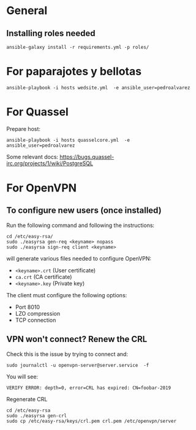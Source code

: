 General
=======

Installing roles needed
-----------------------

    ansible-galaxy install -r requirements.yml -p roles/

For paparajotes y bellotas
==========================

    ansible-playbook -i hosts wedsite.yml  -e ansible_user=pedroalvarez


For Quassel
===========

Prepare host:

    ansible-playbook -i hosts quasselcore.yml  -e ansible_user=pedroalvarez

Some relevant docs: <https://bugs.quassel-irc.org/projects/1/wiki/PostgreSQL>

For OpenVPN
===========

To configure new users (once installed)
---------------------------------------

Run the following command and following the instructions:

    cd /etc/easy-rsa/
    sudo ./easyrsa gen-req <keyname> nopass
    sudo ./easyrsa sign-req client <keyname>

will generate various files needed to configure OpenVPN:

- `<keyname>.crt` (User certificate)
- `ca.crt` (CA certificate)
- `<keyname>.key` (Private key)

The client must configure the following options:

- Port 8010
- LZO compression
- TCP connection

VPN won't connect? Renew the CRL
--------------------------------
Check this is the issue by trying to connect and:

    sudo journalctl -u openvpn-server@server.service  -f

You will see:

    VERIFY ERROR: depth=0, error=CRL has expired: CN=foobar-2019

Regenerate CRL

    cd /etc/easy-rsa
    sudo ./easyrsa gen-crl
    sudo cp /etc/easy-rsa/keys/crl.pem crl.pem /etc/openvpn/server
